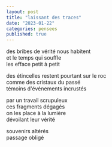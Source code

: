 ```yaml
---
layout: post
title: "laissant des traces"
date: "2023-01-22"
categories: pensees
published: true
---
```


des bribes de vérité nous habitent  
et le temps qui souffle  
les efface petit à petit  

des étincelles restent pourtant sur le roc  
comme des cristaux du passé  
témoins d'événements incrustés  

par un travail scrupuleux  
ces fragments dégagés  
on les place à la lumière  
dévoilant leur vérité  

souvenirs altérés  
passage obligé  
